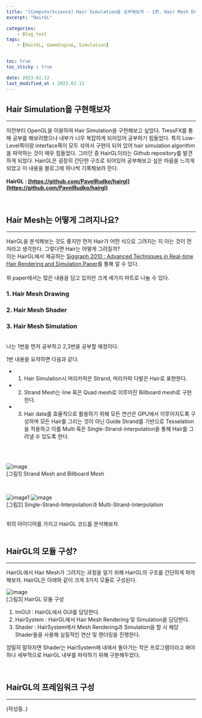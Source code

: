 ```yaml
---
title: "[ComputerScience] Hair Simulation을 공부해보자 - 1편. Hair Mesh Drawing"
excerpt: "HairGL"

categories:
    - Blog_test
tags:
    - [HairGL, GameEngine, Simulation]


toc: true
toc_sticky : true

date: 2023.02.12
last_modified_at : 2023.02.12
---
```

## **Hair Simulation을 구현해보자**
---
이전부터 OpenGL을 이용하여 Hair Simulation을 구현해보고 싶었다.
TressFX를 통해 공부를 해보려했으나 내부가 너무 복잡하게 되어있어 공부하기 힘들었다.
특히 Low-Level쪽이랑 interface쪽이 모두 섞여서 구현이 되어 있어 hair simulation algorithm을 파악하는 것이 매우 힘들었다.
그러던 중 HairGL이라는 Github repository를 발견하게 되었다.
HairGL은 굉장히 간단한 구조로 되어있어 공부해보고 싶은 마음을 느끼게 되었고 이 내용을 블로그에 하나씩 기록해보려 한다.
<br>
<br>
**HairGL : [https://github.com/PavelRudko/hairgl](https://github.com/PavelRudko/hairgl)** 

<br>


## **Hair Mesh는 어떻게 그려지나요?**
---
HairGL을 분석해보는 것도 좋지만 먼저 Hair가 어떤 식으로 그려지는 지 아는 것이 먼저라고 생각한다. 그렇다면 Hair는 어떻게 그려질까?  
이는 HairGL에서 제공하는 [Siggraph 2010 : Advanced Techniques in Real-time Hair
Rendering and Simulation Paper](https://developer.download.nvidia.com/presentations/2010/SIGGRAPH/HairCourse_SIGGRAPH2010.pdf)를 통해 알 수 있다.  
<br>
위 paper에서는 많은 내용을 담고 있지만 크게 세가지 파트로 나눌 수 있다.
<br>
### **1. Hair Mesh Drawing**
### **2. Hair Mesh Shader**
### **3. Hair Mesh Simulation**
<br>
나는 1번을 먼저 공부하고 2,3번을 공부할 예정이다.

1번 내용을 요약하면 다음과 같다.  
* 1) Hair Simulation시 머리카락은 Strand, 머리카락 다발은 Hair로 표현한다.
* 2) Strand Mesh는 line 혹은 Quad mesh로 이루어진 Billboard mesh로 구현한다.
* 3) Hair data를 효율적으로 활용하기 위해 모든 연산은 GPU에서 이루어지도록 구성하며 모든 Hair를 그리는 것이 아닌 Guide Strand를 기반으로 Tesselation을 적용하고 이를 Multi 혹은 Single-Strand-interpolation을 통해 Hair를 그려낼 수 있도록 한다.
<br>

<br>

![image](https://user-images.githubusercontent.com/41114834/218299324-8f3973c5-f9c4-41ab-897b-7467aee14b8f.png)
<br> [그림1] Strand Mesh and Billboard Mesh

<br>

![image1](https://user-images.githubusercontent.com/41114834/218298405-d1ba858d-8f20-4842-ae97-85a2363dc60f.png)
![image](https://user-images.githubusercontent.com/41114834/218299553-5beb54fe-7183-4f17-b3b1-abd07b19931b.png)
<br> [그림2] Single-Strand-Interpolation과 Multi-Strand-Interpolation

<br>
위의 아이디어를 가지고 HairGL 코드를 분석해보자.  <br>

<br>

## **HairGL의 모듈 구성?** 
---
HairGL에서 Hair Mesh가 그려지는 과정을 알기 위해 HairGL의 구조를 간단하게 파악해보자. HairGL은 아래와 같이 크게 3가지 모듈로 구성된다.
<br>

![image](https://user-images.githubusercontent.com/41114834/218300442-d5206b35-074f-4a62-a52c-8c98155bf6ce.png)
<br> [그림3] HairGL 모듈 구성

1. ImGUI : HairGL에서 GUI를 담당한다.
2. HairSystem : HairGL에서 Hair Mesh Rendering 및 Simulation을 담당한다.
3. Shader : HairSystem에서 Mesh Rendering과 Simulation을 할 시 해당 Shader들을 사용해 실질적인 연산 및 렌더링을 진행한다.

엄밀히 말하자면 Shader는 HairSystem에 내에서 돌아가는 작은 프로그램이라고 봐야하나 세부적으로 HairGL 내부를 파악하기 위해 구분해두었다.


<br>

## **HairGL의 프레임워크 구성**
---
(작성중..)


